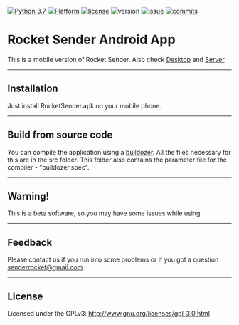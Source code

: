 [![Python 3.7](https://img.shields.io/badge/python-3.7-blue.svg)](https://www.python.org/downloads/release/python-370/)
[![Platform](https://img.shields.io/badge/Platform-Android-brightgreen)](https://www.android.com/)
[![license](https://img.shields.io/github/license/RocketSender/RocketSender-Android)](https://github.com/RocketSender/RocketSender-Android/blob/master/LICENSE)
![version](https://img.shields.io/badge/Version-Beta%20v0.1-yellow)
[![issue](https://img.shields.io/github/issues/RocketSender/RocketSender-Android)](https://github.com/RocketSender/RocketSender-Android/issues)
[![commits](https://img.shields.io/github/last-commit/RocketSender/RocketSender-Android)](https://github.com/RocketSender/RocketSender-Android/commits/)
# Rocket Sender Android App
This is a mobile version of Rocket Sender. Also check [Desktop](https://github.com/RocketSender/RocketSender-Client) and [Server](https://github.com/RocketSender/RocketSender-Server)
____
## Installation
Just install RocketSender.apk on your mobile phone.
____
## Build from source code
You can compile the application using a [buildozer](https://github.com/kivy/buildozer). All the files necessary for this are in the src folder. This folder also contains the parameter file for the compiler - "buildozer.spec".
____
## Warning!
This is a beta software, so you may have some issues while using
____
## Feedback 
Please contact us if you run into some problems or if you got a question senderrocket@gmail.com
____
## License
Licensed under the GPLv3: http://www.gnu.org/licenses/gpl-3.0.html
